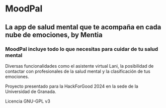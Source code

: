 # MoodPal

## La app de salud mental que te acompaña en cada nube de emociones, by Mentia


### MoodPal incluye todo lo que necesitas para cuidar de tu salud mental
Diversas funcionalidades como el asistente virtual Lani, la posibilidad de contactar con profesionales de la salud mental y la clasificación de tus emociones.


Proyecto presentado para la HackForGood 2024 en la sede de la Universidad de Granada.

Licencia GNU-GPL v3
